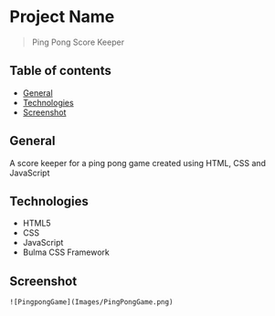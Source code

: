 # Project Name
> Ping Pong Score Keeper  

## Table of contents
* [General](#general-info)
* [Technologies](#technologies)
* [Screenshot](#screenshot)

## General
A score keeper for a ping pong game created using HTML, CSS and JavaScript

## Technologies
* HTML5
* CSS
* JavaScript
* Bulma CSS Framework

## Screenshot
`![PingpongGame](Images/PingPongGame.png)`

